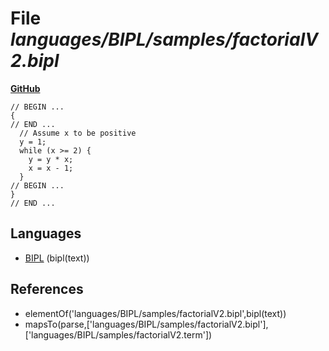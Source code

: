 # File _languages/BIPL/samples/factorialV2.bipl_
**[GitHub](https://github.com/softlang/yas/blob/master/languages/BIPL/samples/factorialV2.bipl)**
```
// BEGIN ...
{
// END ...
  // Assume x to be positive
  y = 1;
  while (x >= 2) {
    y = y * x;
    x = x - 1;
  }
// BEGIN ...
}
// END ...
```

## Languages
* [BIPL](../languages/BIPL.md) (bipl(text))

## References
* elementOf('languages/BIPL/samples/factorialV2.bipl',bipl(text))
* mapsTo(parse,['languages/BIPL/samples/factorialV2.bipl'],['languages/BIPL/samples/factorialV2.term'])
